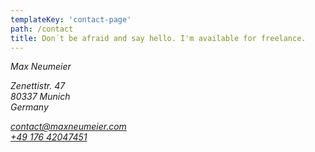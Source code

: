 ```yaml
---
templateKey: 'contact-page'
path: /contact
title: Don´t be afraid and say hello. I'm available for freelance.
---
```

<address>
    <p>
        Max Neumeier
    </p>
    <p>
        Zenettistr. 47<br />
        80337 Munich<br />
        Germany
    </p>
    <p>
        <a href="mailto:contact@maxneumeier.com">contact@maxneumeier.com</a><br />
        <a href="tel:+4917642047451">+49 176 42047451</a>
    </p>
</address>
